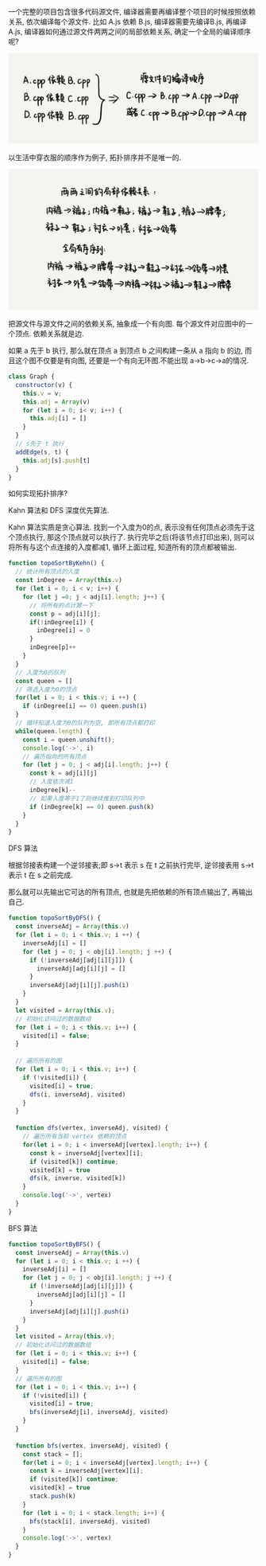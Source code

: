 一个完整的项目包含很多代码源文件, 编译器需要再编译整个项目的时候按照依赖关系, 依次编译每个源文件. 比如 A.js 依赖 B.js, 编译器需要先编译B.js, 再编译 A.js, 编译器如何通过源文件两两之间的局部依赖关系, 确定一个全局的编译顺序呢?

![](/img/tuopu_dependency.jpeg)

以生活中穿衣服的顺序作为例子, 拓扑排序并不是唯一的.

![](/img/clothes_example.jpeg)

把源文件与源文件之间的依赖关系, 抽象成一个有向图. 每个源文件对应图中的一个顶点. 依赖关系就是边.

如果 a 先于 b 执行, 那么就在顶点 a 到顶点 b 之间构建一条从 a 指向 b 的边, 而且这个图不仅要是有向图, 还要是一个有向无环图.不能出现 a->b->c->a的情况.
```js
class Graph {
  constructor(v) {
    this.v = v;
    this.adj = Array(v)
    for (let i = 0; i< v; i++) {
      this.adj[i] = []
    }
  }
  // s先于 t 执行
  addEdge(s, t) {
    this.adj[s].push[t]
  }
}
```
如何实现拓扑排序?

Kahn 算法和 DFS 深度优先算法.

Kahn 算法实质是贪心算法.
找到一个入度为0的点, 表示没有任何顶点必须先于这个顶点执行, 那这个顶点就可以执行了.
执行完毕之后(将该节点打印出来), 则可以将所有与这个点连接的入度都减1, 循环上面过程, 知道所有的顶点都被输出.

```js
function topoSortByKehn() {
  // 统计所有顶点的入度
  const inDegree = Array(this.v)
  for (let i = 0; i < v; i++) {
    for (let j =0; j < adj[i].length; j++) {
      // 将所有的点计算一下
      const p = adj[i][j];
      if(!inDegree[i]) {
        inDegree[i] = 0
      }
      inDegree[p]++
    }
  }
  // 入度为0的队列
  const queen = []
  // 筛选入度为0的顶点
  for(let i = 0; i < this.v; i ++) {
    if (inDegree[i] == 0) queen.push(i)
  }
  // 循环知道入度为0的队列为空, 即所有顶点都打印
  while(queen.length) {
    const i = queen.unshift();
    console.log('->', i)
    // 遍历指向的所有顶点
    for (let j = 0; j < adj[i].length; j++) {
      const k = adj[i][j]
      // 入度依次减1
      inDegree[k]--
      // 如果入度等于1了则继续推到打印队列中
      if (inDegree[k] == 0) queen.push(k)
    }
  }
}
```
DFS 算法

根据邻接表构建一个逆邻接表;即 s->t 表示 s 在 t 之前执行完毕, 逆邻接表用 s->t  表示 t 在 s 之前完成.

那么就可以先输出它可达的所有顶点, 也就是先把依赖的所有顶点输出了, 再输出自己.

```js
function topoSortByDFS() {
  const inverseAdj = Array(this.v)
  for (let i = 0; i < this.v; i ++) {
    inverseAdj[i] = []
    for (let j = 0; j < obj[i].length; j ++) {
      if (!inverseAdj[adj[i][j]]) {
        inverseAdj[adj[i][j] = []
      }
      inverseAdj[adj[i][j].push(i)
    }
  }
  let visited = Array(this.v);
  // 初始化访问过的数据数组
  for (let i = 0; i < this.v; i++) {
    visited[i] = false;
  }

  // 遍历所有的图
  for (let i = 0; i < this.v; i++) {
    if (!visited[i]) {
      visited[i] = true;
      dfs(i, inverseAdj, visited)
    }
  }

  function dfs(vertex, inverseAdj, visited) {
    // 遍历所有当前 vertex 依赖的顶点
    for(let i = 0; i < inverseAdj[vertex].length; i++) {
      const k = inverseAdj[vertex][i];
      if (visited[k]) continue;
      visited[k] = true
      dfs(k, inverse, visited[k])
    }
    console.log('->', vertex)
  }
}
```

BFS 算法

```js
function topoSortByBFS() {
  const inverseAdj = Array(this.v)
  for (let i = 0; i < this.v; i ++) {
    inverseAdj[i] = []
    for (let j = 0; j < obj[i].length; j ++) {
      if (!inverseAdj[adj[i][j]]) {
        inverseAdj[adj[i][j] = []
      }
      inverseAdj[adj[i][j].push(i)
    }
  }
  let visited = Array(this.v);
  // 初始化访问过的数据数组
  for (let i = 0; i < this.v; i++) {
    visited[i] = false;
  }
  // 遍历所有的图
  for (let i = 0; i < this.v; i++) {
    if (!visited[i]) {
      visited[i] = true;
      bfs(inverseAdj[i], inverseAdj, visited)
    }
  }

  function bfs(vertex, inverseAdj, visited) {
    const stack = [];
    for(let i = 0; i < inverseAdj[vertex].length; i++) {
      const k = inverseAdj[vertex][i];
      if (visited[k]) continue;
      visited[k] = true
      stack.push(k)
    }
    for (let i = 0; i < stack.length; i++) {
      bfs(stack[i], inverseAdj, visited)
    }
    console.log('->', vertex)
  }
}
```